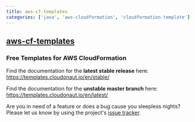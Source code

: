 ```yaml
---
title: aws-cf-templates
categories: ['java', 'aws-cloudformation', 'cloudformation-template']
---
```

## [aws-cf-templates](https://github.com/widdix/aws-cf-templates)

### Free Templates for AWS CloudFormation

Find the documentation for the **latest stable release** here: https://templates.cloudonaut.io/en/stable/

Find the documentation for the **unstable master branch** here: https://templates.cloudonaut.io/en/latest/

Are you in need of a feature or does a bug cause you sleepless nights? Please let us know by using the project's [issue tracker](https://github.com/widdix/aws-cf-templates/issues).
